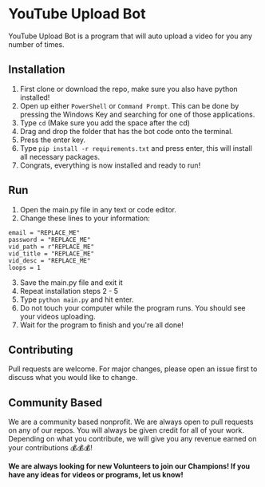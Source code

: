 # YouTube Upload Bot
YouTube Upload Bot is a program that will auto upload a video for you any number of times.

## Installation
1. First clone or download the repo, make sure you also have python installed!
2. Open up either `PowerShell` or `Command Prompt`. This can be done by pressing the Windows Key and searching for one of those applications.
3. Type `cd` (Make sure you add the space after the cd)
4. Drag and drop the folder that has the bot code onto the terminal.
5. Press the enter key.
6. Type `pip install -r requirements.txt` and press enter, this will install all necessary packages.
7. Congrats, everything is now installed and ready to run!

## Run
1. Open the main.py file in any text or code editor.
2. Change these lines to your information:
```
email = "REPLACE_ME"
password = "REPLACE_ME"
vid_path = r"REPLACE_ME"
vid_title = "REPLACE_ME"
vid_desc = "REPLACE_ME"
loops = 1
```
3. Save the main.py file and exit it
4. Repeat installation steps 2 - 5
5. Type `python main.py` and hit enter.
6. Do not touch your computer while the program runs. You should see your videos uploading.
7. Wait for the program to finish and you're all done!

## Contributing
Pull requests are welcome. For major changes, please open an issue first to discuss what you would like to change.

## Community Based
We are a community based nonprofit. We are always open to pull requests on any of our repos. You will always be given credit for all of your work. Depending on what you contribute, we will give you any revenue earned on your contributions 💰💰💰!

**We are always looking for new Volunteers to join our Champions!
If you have any ideas for videos or programs, let us know!**


